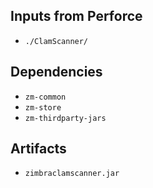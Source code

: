 ## Inputs from Perforce

- `./ClamScanner/`

## Dependencies

- `zm-common`
- `zm-store`
- `zm-thirdparty-jars`

## Artifacts

- `zimbraclamscanner.jar`
